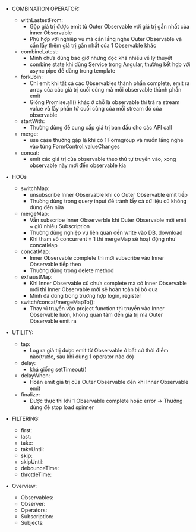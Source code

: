 - COMBINATION OPERATOR:
    - withLastestFrom:
        + Gộp giá trị được emit từ Outer Observable với giá trị gần nhất của inner Observable
        + Phù hợp với nghiệp vụ mà cần lắng nghe Outer Observable và cần lấy thêm giá trị gần nhất của 1 Observable khác
    - combineLatest:
        + Mình chưa dùng bao giờ nhưng đọc khá nhiều về lý thuyết
        + combine state khi dùng Service trong Angular, thường kết hợp với async pipe để dùng trong template
    - forkJoin:
        + Chỉ emit khi tất cả các Observables thành phần complete, emit ra array của các giá trị cuối cùng mà mỗi observable thành phần emit
        + Giống Promise.all() khác ở chỗ là observable thì trả ra stream value và lấy phần tử cuối cùng của mỗi stream đó của observable
    - startWith:
        + Thường dùng để cung cấp giá trị ban đầu cho các API call
    - merge:
        + use case thường gặp là khi có 1 Formgroup và muốn lắng nghe vào từng FormControl.valueChanges
    - concat:
        + emit các giá trị của observable theo thứ tự truyền vào, xong observable này mới đến observable kia
- HOOs
    - switchMap:
        + unsubscribe Inner Observable khi có Outer Observable emit tiếp
        + Thường dùng trong query input để tránh lấy cả dữ liệu cũ không dùng đến nữa
    - mergeMap:
        + Vẫn subscribe Inner Observerble khi Outer Observable mới emit ~ giữ nhiều Subscription
        + Thường dùng nghiệp vụ liên quan đến write vào DB, download
        + Khi tham số concurrent = 1 thì mergeMap sẽ hoạt động như concatMap
    - concatMap:
        + Inner Observable complete thì mới subscribe vào Inner Observable tiếp theo
        + Thường dùng trong delete method
    - exhaustMap:
        + Khi Inner Observable cũ chưa complete mà có Inner Observable mới thì Inner Observable mới sẽ hoàn toàn bị bỏ qua
        + Mình đã dùng trong trường hợp login, register
    - switch/concat/mergeMapTo():
        + Thay vì truyền vào project function thì truyền vào Inner Observable luôn, không quan tâm đến giá trị mà Outer Observable emit ra
- UTILITY:
    - tap:
        + Log ra giá trị được emit từ Observable ở bất cứ thời điểm nào(trước, sau khi dùng 1 operator nào đó)
    - delay: 
        + khá giống setTimeout()
    - delayWhen:
        + Hoãn emit giá trị của Outer Observable đến khi Inner Observable emit
    - finalize:
        + Được thực thi khi 1 Observable complete hoặc error -> Thường dùng để stop load spinner
- FILTERING:
    - first:
    - last: 
    - take: 
    - takeUntil:
    - skip:
    - skipUntil:
    - debounceTime:
    - throttleTime:

- Overview:
    - Observables:
    - Observer:
    - Operators:
    - Subscription:
    - Subjects:
    